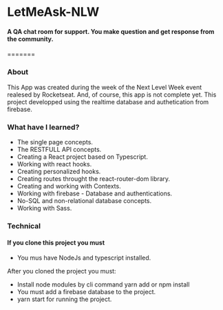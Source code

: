 
# LetMeAsk-NLW
#### A QA chat room for support. You make question and get response from the community.
=======

### About

This App was created during the week of the Next Level Week event realesed by Rocketseat. And, of course, this app is not complete yet.
This project developped using the realtime database and authetication from firebase.

### What have I learned?

- The single page concepts.
- The RESTFULL API concepts.
- Creating a React project based on Typescript.
- Working with react hooks.
- Creating personalized hooks.
- Creating routes throught the react-router-dom library.
- Creating and working with Contexts.
- Working with firebase - Database and authentications.
- No-SQL and non-relational database concepts.
- Working with Sass.

### Technical

#### If you clone this project you must

- You mus have NodeJs and typescript installed.

After you cloned the project you must:
- Install node modules by cli command yarn add or npm install
- You must add a firebase database to the project.
- yarn start for running the project.
